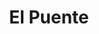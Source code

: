 ---
title: "El Puente"
url: /ciudad-autonoma-de-buenos-aires/el-puente-avenida-lisandro-de-la-torre/
shop: queso
---